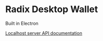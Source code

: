 # Radix Desktop Wallet

Built in Electron

[Localhost server API documentation](https://github.com/radixdlt/desktop-wallet/wiki/Localhost-server-API-documentation)
